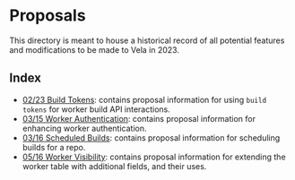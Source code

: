 # Proposals

This directory is meant to house a historical record of all potential features and modifications to be made to Vela in 2023.

## Index

* [02/23 Build Tokens](02-23_build-tokens.md): contains proposal information for using `build tokens` for worker build API interactions.
* [03/15 Worker Authentication](03-15_worker-auth.md): contains proposal information for enhancing worker authentication.
* [03/16 Scheduled Builds](03-16_scheduled-builds.md): contains proposal information for scheduling builds for a repo.
* [05/16 Worker Visibility](05-16_worker_visibility.md): contains proposal information for extending the worker table with additional fields, and their uses.
